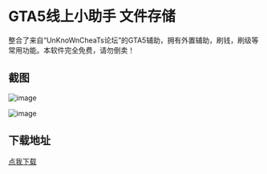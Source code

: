 # GTA5线上小助手 文件存储

整合了来自“UnKnoWnCheaTs论坛”的GTA5辅助，拥有外置辅助，刷钱，刷级等常用功能。本软件完全免费，请勿倒卖！

## 截图

![image](https://pic3.superbed.cn/item/5dfcb3bd76085c3289391d62.png)

![image](https://pic2.superbed.cn/item/5dfcb3c676085c3289392234.png)

## 下载地址

[点我下载](http://disk.crazyzhang.cn/dir/16907746-34952623-757b8b)  

